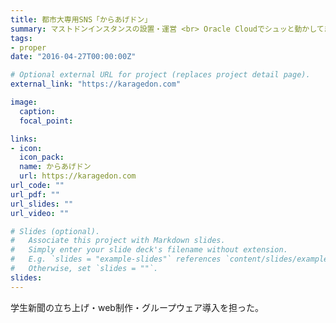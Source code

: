```yaml
---
title: 都市大専用SNS「からあげドン」
summary: マストドンインスタンスの設置・運営 <br> Oracle Cloudでシュッと動かしてます
tags:
- proper
date: "2016-04-27T00:00:00Z"

# Optional external URL for project (replaces project detail page).
external_link: "https://karagedon.com"

image:
  caption: 
  focal_point: 

links:
- icon: 
  icon_pack: 
  name: からあげドン
  url: https://karagedon.com
url_code: ""
url_pdf: ""
url_slides: ""
url_video: ""

# Slides (optional).
#   Associate this project with Markdown slides.
#   Simply enter your slide deck's filename without extension.
#   E.g. `slides = "example-slides"` references `content/slides/example-slides.md`.
#   Otherwise, set `slides = ""`.
slides: 
---
```


学生新聞の立ち上げ・web制作・グループウェア導入を担った。